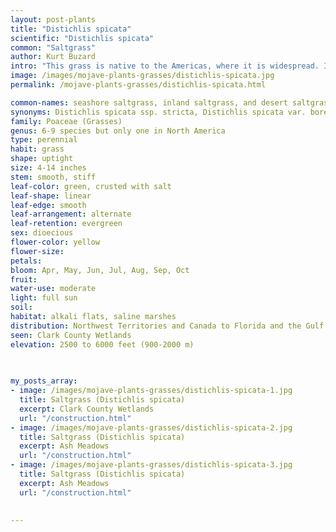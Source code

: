 ```yaml
---
layout: post-plants
title: "Distichlis spicata"
scientific: "Distichlis spicata"
common: "Saltgrass"
author: Kurt Buzard
intro: "This grass is native to the Americas, where it is widespread. It can be found on other continents as well, where it is naturalized. It is extremely salt tolerant. It is an erect grass which occasionally approaches half a meter in height but is generally shorter. The solid, stiff stems have narrow leaves up to 10 centimeters in length, which may be crusted with salt in saline environments. Leaves  (blades) are produced alternately from the joints (nodes) of upright stems; leaves of each side lie in a single plane, giving the plant a pressed look. This species is dioecious, meaning the male flowers and female flowers grow on separate individuals. The pistillate inflorescence may be up to 8 centimeters long, with green or purple-tinted spikelets. The staminate flowers look quite similar, thinner but larger overall and denser. The flower parts of both sex may be bright pinkish-purple."
image: /images/mojave-plants-grasses/distichlis-spicata.jpg
permalink: /mojave-plants-grasses/distichlis-spicata.html

common-names: seashore saltgrass, inland saltgrass, and desert saltgrass
synonyms: Distichlis spicata ssp. stricta, Distichlis spicata var. borealis, Distichlis spicata var. divaricata, Distichlis spicata var. nana, Distichlis spicata var. stolonifera, Distichlis spicata var. stricta, Distichlis stricta, Distichlis stricta var. dentata, Uniola spicata
family: Poaceae (Grasses)
genus: 6-9 species but only one in North America
type: perennial
habit: grass
shape: uptight
size: 4-14 inches
stem: smooth, stiff
leaf-color: green, crusted with salt
leaf-shape: linear
leaf-edge: smooth
leaf-arrangement: alternate
leaf-retention: evergreen
sex: dioecious
flower-color: yellow
flower-size: 
petals: 
bloom: Apr, May, Jun, Jul, Aug, Sep, Oct
fruit: 
water-use: moderate
light: full sun
soil: 
habitat: alkali flats, saline marshes
distribution: Northwest Territories and Canada to Florida and the Gulf Coast
seen: Clark County Wetlands
elevation: 2500 to 6000 feet (900-2000 m)
 
   

my_posts_array:
- image: /images/mojave-plants-grasses/distichlis-spicata-1.jpg
  title: Saltgrass (Distichlis spicata)
  excerpt: Clark County Wetlands
  url: "/construction.html"
- image: /images/mojave-plants-grasses/distichlis-spicata-2.jpg
  title: Saltgrass (Distichlis spicata)
  excerpt: Ash Meadows
  url: "/construction.html"
- image: /images/mojave-plants-grasses/distichlis-spicata-3.jpg
  title: Saltgrass (Distichlis spicata)
  excerpt: Ash Meadows
  url: "/construction.html"
 
 
---
```

  
  
 <p></p>
  